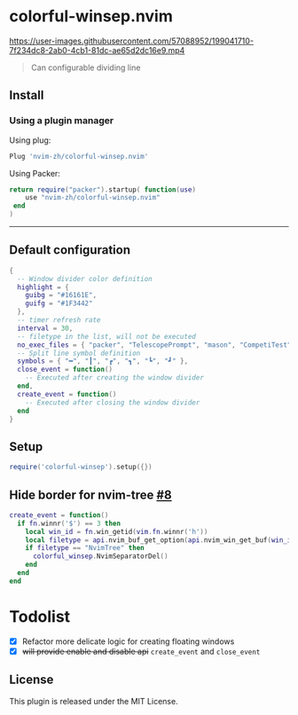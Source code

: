 # colorful-winsep.nvim

https://user-images.githubusercontent.com/57088952/199041710-7f234dc8-2ab0-4cb1-81dc-ae65d2dc16e9.mp4
> Can configurable dividing line

## Install
### Using a plugin manager

Using plug:

```lua
Plug 'nvim-zh/colorful-winsep.nvim'
```

Using Packer:
```lua
return require("packer").startup( function(use)
 	use "nvim-zh/colorful-winsep.nvim"
 end
)
``` 

---
## Default configuration

```lua
{
  -- Window divider color definition
  highlight = {
    guibg = "#16161E",
    guifg = "#1F3442"
  },
  -- timer refresh rate
  interval = 30,
  -- filetype in the list, will not be executed
  no_exec_files = { "packer", "TelescopePrompt", "mason", "CompetiTest", "NvimTree" },
  -- Split line symbol definition
  symbols = { "━", "┃", "┏", "┓", "┗", "┛" },
  close_event = function()
    -- Executed after creating the window divider
  end,
  create_event = function()
    -- Executed after closing the window divider
  end
}
```


## Setup

```lua
require('colorful-winsep').setup({})
```

##  Hide border for nvim-tree [#8](https://github.com/nvim-zh/colorful-winsep.nvim/issues/8)
```lua
create_event = function()
  if fn.winnr('$') == 3 then
    local win_id = fn.win_getid(vim.fn.winnr('h'))
    local filetype = api.nvim_buf_get_option(api.nvim_win_get_buf(win_id), 'filetype')
    if filetype == "NvimTree" then
      colorful_winsep.NvimSeparatorDel()
    end
  end
end
```

# Todolist
- [x] Refactor more delicate logic for creating floating windows
- [x] ~~will provide enable and disable api~~ `create_event` and `close_event`

## License
This plugin is released under the MIT License.
